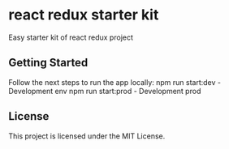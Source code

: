 # react redux starter kit
Easy starter kit of react redux project

## Getting Started

Follow the next steps to run the app locally:
npm run start:dev - Development env
npm run start:prod - Development prod
 

## License

This project is licensed under the MIT License.

